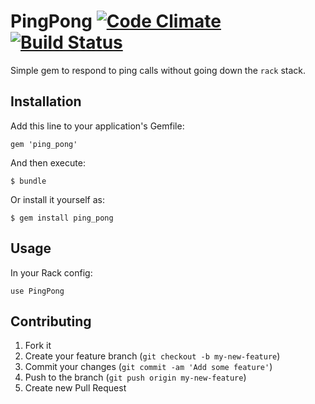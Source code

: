 # PingPong [![Code Climate](https://codeclimate.com/github/JonRowe/ping_pong.png)](https://codeclimate.com/github/JonRowe/ping_pong) [![Build Status](https://secure.travis-ci.org/JonRowe/ping_pong.png)](http://travis-ci.org/JonRowe/ping_pong)

Simple gem to respond to ping calls without going down the `rack` stack.

## Installation

Add this line to your application's Gemfile:

    gem 'ping_pong'

And then execute:

    $ bundle

Or install it yourself as:

    $ gem install ping_pong

## Usage

In your Rack config:

    use PingPong

## Contributing

1. Fork it
2. Create your feature branch (`git checkout -b my-new-feature`)
3. Commit your changes (`git commit -am 'Add some feature'`)
4. Push to the branch (`git push origin my-new-feature`)
5. Create new Pull Request
